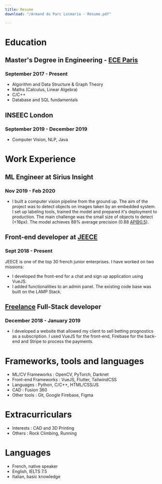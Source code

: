```yaml
---
title: Resume
download: "/Armand du Parc Locmaria - Resume.pdf"

---
```

# Education

## Master's Degree in Engineering - [ECE Paris](https://www.ece.fr/ecole-ingenieur/)

### September 2017 - Present

* Algorithm and Data Structure & Graph Theory
* Maths (Calculus, Linear Algebra)
* C/C++
* Database and SQL fundamentals

## INSEEC London

### September 2019 - December 2019

* Computer Vision, NLP, Java

# Work Experience

## ML Engineer at Sirius Insight

### Nov 2019 - Feb 2020  

* I built a computer vision pipeline from the ground up. The aim of the project was to detect objects on images taken by an embedded system. I set up labeling tools, trained the model and prepared it's deployment to production. The main challenge was the small size of objects to detect (<16px). The model achieves 88% average precision (0.88 AP@0.5).

## Front-end developer at [JEECE](https://www.jeece.fr/)

### Sept 2018 - Present

JEECE is one of the top 30 french junior enterprises. I have worked on two missions:

* I developed the front-end for a chat and sign up application using VueJS.
* I added functionalities to an admin panel. The existing code base was built on the LAMP Stack.

## [Freelance](https://www.malt.fr/profile/armandduparclocmaria) Full-Stack developer

### December 2018 - January 2019

* I developed a website that allowed my client to sell betting prognostics as a subscription. I used VueJS for the front-end, Firebase for the back-end and Stripe to process the payments.

# Frameworks, tools and languages

* ML/CV Frameworks : OpenCV, PyTorch, Darknet
* Front-end Frameworks : VueJS, Flutter, TailwindCSS
* Languages : Python, C/C++, HTML/CSS/JS
* CAD : Fusion 360
* Other tools : Git, Google Firebase, Figma

# Extracurriculars

* Interests : CAD and 3D Printing
* Others : Rock Climbing, Running

# Languages

* French, native speaker
* English, IELTS 7.5
* Italian, basic knowledge